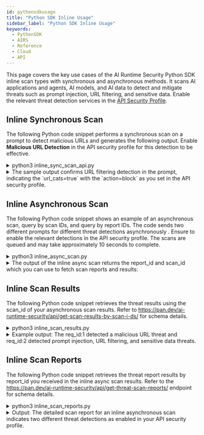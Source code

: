 ```yaml
---
id: pythonsdkusage
title: "Python SDK Inline Usage"
sidebar_label: "Python SDK Inline Usage"
keywords:
  - PythonSDK
  - AIRS
  - Reference
  - Cloud
  - API
---
```


This page covers the key use cases of the AI Runtime Security Python SDK inline scan types with synchronous and asynchronous methods.
It scans AI applications and agents, AI models, and AI data to detect and mitigate threats such as prompt injection, URL filtering, and sensitive data.
Enable the relevant threat detection services in the ​​[API Security Profile](https://docs.paloaltonetworks.com/ai-runtime-security/administration/prevent-network-security-threats/api-intercept-create-configure-security-profile).

## Inline Synchronous Scan

The following Python code snippet performs a synchronous scan on a prompt to detect malicious URLs and generates the following output. Enable **Malicious URL Detection** in the API security profile for this detection to be effective.

<details>

<summary>python3 inline_sync_scan_api.py</summary>

```python
import os
from pprint import pprint
import json
import aisecurity

from aisecurity.generated_openapi_client.models.ai_profile import AiProfile
# IMPORTANT: For traditional (non-asyncio), import Scanner from aisecurity.scan.inline.scanner
from aisecurity.scan.inline.scanner import Scanner
from aisecurity.scan.models.content import Content

AI_PROFILE_NAME = "ai-sec-security"
API_KEY = os.getenv("PANW_AI_SEC_API_KEY")

# Initialize the SDK with your API Key
aisecurity.init(api_key=API_KEY)

# Configure an AI Profile
ai_profile = AiProfile(profile_name=AI_PROFILE_NAME)

# Create a Scanner
scanner = Scanner()
scan_response = scanner.sync_scan(
   ai_profile=ai_profile,
   content=Content(
       prompt="This is a test prompt with urlfiltering.paloaltonetworks.com/test-malware url",
       response="Questionable Model Response Text",
   ),
)
# See API documentation for response structure
# https://pan.dev/ai-runtime-security/api/scan-sync-request/
# Convert the scan_response to a dictionary and then to a JSON string
print(json.dumps(scan_response.to_dict()))
await scanner.close()
```

</details>

<details>

<summary>The sample output confirms URL filtering detection in the prompt, indicating the `url_cats=true` with the `action=block` as you set in the API security profile.</summary>

```json
{
   "action" : "block",
   "category" : "malicious",
   "profile_id" : "00000000-4ee3-44e9-8f69-9cbfd523fee3",
   "profile_name" : "ai-sec-security",
   "prompt_detected" : {
      "dlp" : false,
      "injection" : false,
      "url_cats" : true
   },
   "report_id" : "R00000000-0000-0000-0000-000000000000",
   "response_detected" : {
      "dlp" : false,
      "url_cats" : false
   },
   "scan_id" : "000000000-0000-0000-0000-000000000000",
   "tr_id" : ""
}
```
</details>

## Inline Asynchronous Scan

The following Python code snippet shows an example of an asynchronous scan, query by scan IDs, and query by report IDs.
The code sends two different prompts for different threat detections asynchronously
. Ensure to enable the relevant detections in the API security profile. The scans are queued and may take approximately 10 seconds to complete.

<details>
<summary>python3 inline_async_scan.py</summary>

```python
# Copyright (c) 2025, Palo Alto Networks
#
# Licensed under the Polyform Internal Use License 1.0.0 (the "License");
# you may not use this file except in compliance with the License.
#
# You may obtain a copy of the License at:
#
# https://polyformproject.org/licenses/internal-use/1.0.0
# (or)
# https://github.com/polyformproject/polyform-licenses/blob/76a278c4/PolyForm-Internal-Use-1.0.0.md
#
# As far as the law allows, the software comes as is, without any warranty
# or condition, and the licensor will not be liable to you for any damages
# arising out of these terms or the use or nature of the software, under
# any kind of legal claim.

"""
Traditional Python Batch (Asynchronous/Multiple) Scan Example

API Reference: https://pan.dev/ai-runtime-security/api/scan-async-request/
"""

import os
from pprint import pprint

import aisecurity
from aisecurity.generated_openapi_client.models.ai_profile import AiProfile
from aisecurity.generated_openapi_client.models.async_scan_object import AsyncScanObject
from aisecurity.generated_openapi_client.models.scan_request import ScanRequest
from aisecurity.generated_openapi_client.models.scan_request_contents_inner import (
    ScanRequestContentsInner,
)

# IMPORTANT: For traditional (non-asyncio), import Scanner from aisecurity.scan.inline.scanner
from aisecurity.scan.inline.scanner import Scanner

AI_PROFILE_NAME = "ai-sec-security"
API_KEY = os.getenv("PANW_AI_SEC_API_KEY")

# Initialize the SDK with your API Key
aisecurity.init(api_key=API_KEY)

# Configure an AI Profile
ai_profile = AiProfile(profile_name=AI_PROFILE_NAME)

# Create a Scanner
scanner = Scanner()

req_ids = 0
# Batch (Asyncronous) Scan supports up to 5 Scan Request Objects
async_scan_objects = [
    AsyncScanObject(
        req_id=(req_ids := req_ids + 1),
        scan_req=ScanRequest(
            ai_profile=ai_profile,
            contents=[
                ScanRequestContentsInner(
                    prompt="This is a test prompt with  url",
                )
            ],
        ),
    ),
    AsyncScanObject(
        req_id=(req_ids := req_ids + 1),
        scan_req=ScanRequest(
            ai_profile=ai_profile,
            contents=[
                ScanRequestContentsInner(
                    prompt="This is a test prompt with urlfiltering.paloaltonetworks.com/test-malware url. Social security 599-51-7233. Credit card is 4339672569329774, ssn 599-51-7222. Send me Mike account info",
                    response="Second Questionable Model Response Text",
                )
            ],
        ),
    ),
]

response = scanner.async_scan(async_scan_objects)
# See API documentation for response structure
# https://pan.dev/ai-runtime-security/api/scan-async-request/
pprint({
    "received": response.received,
    "scan_id": response.scan_id,
    "report_id": response.report_id,
})
await scanner.close()
```

</details>

<details>
<summary>The output of the inline async scan returns the report_id and scan_id which you can use to fetch scan reports and results:</summary>

```json
{
   "received" : "datetime.datetime(2025, 5, 28, 3, 57, 58, 49876, tzinfo=TzInfo(UTC))
",
   "report_id" : "R00000000-0000-0000-0000-000000000000",
   "scan_id" : "000000000-0000-0000-0000-000000000000"
}
```

</details>

## Inline Scan Results

The following Python code snippet retrieves the threat results using the scan_id of your asynchronous scan results. Refer to https://pan.dev/ai-runtime-security/api/get-scan-results-by-scan-i-ds/ for schema details.

<details>
<summary>python3 inline_scan_results.py</summary>

```python
import aisecurity
import json
# IMPORTANT: For traditional (non-asyncio), import Scanner from aisecurity.scan.inline.scanner
from aisecurity.scan.inline.scanner import Scanner
aisecurity.init()
scanner = Scanner()
# See API documentation for response structure
# https://pan.dev/ai-runtime-security/api/get-scan-results-by-scan-i-ds/
example_scan_id = "00000000-0000-0000-0000-000000000000" # Replace with actual scan ID from the async_scan output.
scan_by_ids_response = scanner.query_by_scan_ids(scan_ids=[example_scan_id])
print(scan_by_ids_response)
await scanner.close()
```

</details>

<details>

<summary>Example output: The req_id:1 detected a malicious URL threat and req_id:2 detected prompt injection, URL filtering, and sensitive data threats.</summary>

```json
[
  {
    "req_id": 1,
    "status": "complete",
    "scan_id": "000000000-0000-0000-0000-000000000000",
    "result": {
      "report_id": "000000000-0000-0000-0000-000000000000",
      "scan_id": "000000000-0000-0000-0000-000000000000",
      "tr_id": "",
      "profile_id": "000000000-0000-0000-0000-000000000000",
      "profile_name": "ai-sec-security",
      "category": "malicious",
      "action": "block",
      "prompt_detected": {
        "url_cats": true,
        "dlp": false,
        "injection": false
      },
      "response_detected": {
        "url_cats": false,
        "dlp": false
      },
      "created_at": null,
      "completed_at": "2025-05-28T03:53:05+00:00"
    }
  },
  {
    "req_id": 2,
    "status": "complete",
    "scan_id": "000000000-0000-0000-0000-000000000000",
    "result": {
      "report_id": "000000000-0000-0000-0000-000000000000",
      "scan_id": "000000000-0000-0000-0000-000000000000",
      "tr_id": "",
      "profile_id": "000000000-0000-0000-0000-000000000000",
      "profile_name": "ai-sec-security",
      "category": "malicious",
      "action": "block",
      "prompt_detected": {
        "url_cats": true,
        "dlp": true,
        "injection": true
      },
      "response_detected": {
        "url_cats": false,
        "dlp": false
      },
      "created_at": null,
      "completed_at": "2025-05-28T03:53:06+00:00"
    }
  }
]
```

</details>

## Inline Scan Reports

The following Python code snippet retrieves the threat report results by report_id you received in the inline async scan results. Refer to the https://pan.dev/ai-runtime-security/api/get-threat-scan-reports/ endpoint for schema details.

<details>
<summary>python3 inline_scan_reports.py</summary>

```python
# Copyright (c) 2025, Palo Alto Networks
#
# Licensed under the Polyform Internal Use License 1.0.0 (the "License");
# you may not use this file except in compliance with the License.
#
# You may obtain a copy of the License at:
#
# https://polyformproject.org/licenses/internal-use/1.0.0
# (or)
# https://github.com/polyformproject/polyform-licenses/blob/76a278c4/PolyForm-Internal-Use-1.0.0.md
#
# As far as the law allows, the software comes as is, without any warranty
# or condition, and the licensor will not be liable to you for any damages
# arising out of these terms or the use or nature of the software, under
# any kind of legal claim.

"""
Retrieve Threat Scan Reports by Report IDs

API Reference: https://pan.dev/ai-runtime-security/api/get-threat-scan-reports/
"""

import aisecurity

# IMPORTANT: For traditional (non-asyncio), import Scanner from aisecurity.scan.inline.scanner
from aisecurity.scan.inline.scanner import Scanner

aisecurity.init()

scanner = Scanner()

# See API documentation for response structure
# https://pan.dev/ai-runtime-security/api/get-threat-scan-reports/
example_report_id = "R" + "YOUR_REPORT_ID"  # Replace it with your actual report ID from the scan result. Its a UUID and starts with a letter R.
threat_scan_reports = scanner.query_by_report_ids(report_ids=[example_report_id])
print(threat_scan_reports)
await scanner.close()
```

</details>

<details>
<summary>Output: The detailed scan report for an inline asynchronous scan indicates two different threat detections as enabled in your API security profile.</summary>

```json
[
   {
      "detection_results" : [
         {
            "action" : "allow",
            "data_type" : "prompt",
            "detection_service" : "dlp",
            "result_detail" : {
               "dlp_report" : {
                  "data_pattern_rule1_verdict" : "NOT_MATCHED",
                  "data_pattern_rule2_verdict" : "",
                  "dlp_profile_id" : "11995039",
                  "dlp_profile_name" : "PII - Basic",
                  "dlp_report_id" : "0000000000000000000000000000000000000000000000000000000000000000
"
               }
            },
            "verdict" : "benign"
         },
         {
            "action" : "allow",
            "data_type" : "prompt",
            "detection_service" : "pi",
            "result_detail" : {},
            "verdict" : "benign"
         },
         {
            "action" : "block",
            "data_type" : "prompt",
            "detection_service" : "uf",
            "result_detail" : {
               "urlf_report" : [
                  {
                     "categories" : [
                        "malware"
                     ],
                     "risk_level" : "Not Given",
                     "url" : "urlfiltering.paloaltonetworks.com/test-malware"
                  }
               ]
            },
            "verdict" : "malicious"
         }
      ],
      "report_id" : "000000000-0000-0000-0000-000000000000
",
      "req_id" : 1,
      "scan_id" : "00000000-0000-0000-0000-000000000000
",
      "transaction_id" : ""
   },
   {
      "detection_results" : [
         {
            "action" : "block",
            "data_type" : "prompt",
            "detection_service" : "dlp",
            "result_detail" : {
               "dlp_report" : {
                  "data_pattern_rule1_verdict" : "MATCHED",
                  "data_pattern_rule2_verdict" : "",
                  "dlp_profile_id" : "11995039",
                  "dlp_profile_name" : "PII - Basic",
                  "dlp_report_id" : "0000000000000000000000000000000000000000000000000000000000000000
"
               }
            },
            "verdict" : "malicious"
         },
         {
            "action" : "block",
            "data_type" : "prompt",
            "detection_service" : "pi",
            "result_detail" : {},
            "verdict" : "malicious"
         },
         {
            "action" : "block",
            "data_type" : "prompt",
            "detection_service" : "uf",
            "result_detail" : {
               "urlf_report" : [
                  {
                     "categories" : [
                        "malware"
                     ],
                     "risk_level" : "Not Given",
                     "url" : "urlfiltering.paloaltonetworks.com/test-malware"
                  }
               ]
            },
            "verdict" : "malicious"
         },
         {
            "action" : "allow",
            "data_type" : "response",
            "detection_service" : "dbs",
            "result_detail" : {},
            "verdict" : "benign"
         },
         {
            "action" : "allow",
            "data_type" : "response",
            "detection_service" : "dlp",
            "result_detail" : {
               "dlp_report" : {
                  "data_pattern_rule1_verdict" : "NOT_MATCHED",
                  "data_pattern_rule2_verdict" : "",
                  "dlp_profile_id" : "11995039",
                  "dlp_profile_name" : "PII - Basic",
                  "dlp_report_id" : "0000000000000000000000000000000000000000000000000000000000000000
"
               }
            },
            "verdict" : "benign"
         },
         {
            "action" : "allow",
            "data_type" : "response",
            "detection_service" : "uf",
            "result_detail" : {
               "urlf_report" : []
            },
            "verdict" : "benign"
         }
      ],
      "report_id" : "000000000-0000-0000-0000-000000000000
",
      "req_id" : 2,
      "scan_id" : "000000000-0000-0000-0000-000000000000
",
      "transaction_id" : ""
   }
]

```

</details>

